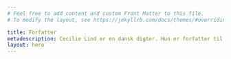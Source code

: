 ```yaml
---
# Feel free to add content and custom Front Matter to this file.
# To modify the layout, see https://jekyllrb.com/docs/themes/#overriding-theme-defaults

title: Forfatter
metadescription: Cecilie Lind er en dansk digter. Hun er forfatter til adskillige digtsamlinger og romaner, heriblandt Mit barn, Den nye spejltrådskaserne, Dughærget pupil accelererer tusmørke og hendes nyeste bog Pigedyr, som udkommer d. 28. April 2022.
layout: hero
---
```

